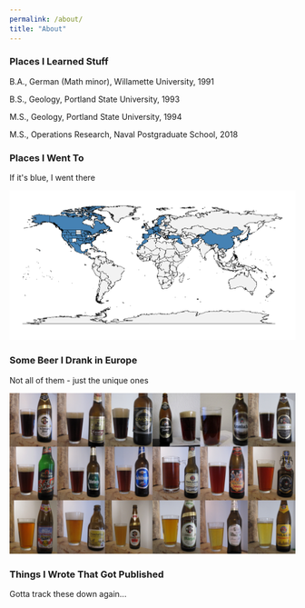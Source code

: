 ```yaml
---
permalink: /about/
title: "About"
---
```


### Places I Learned Stuff

B.A., German (Math minor), Willamette University, 1991

B.S., Geology, Portland State University, 1993

M.S., Geology, Portland State University, 1994

M.S., Operations Research, Naval Postgraduate School, 2018

### Places I Went To

If it's blue, I went there

![](/assets/images/about/places_visited.png)

### Some Beer I Drank in Europe

Not all of them - just the unique ones

![](/assets/images/about/beer.jpg)

### Things I Wrote That Got Published

Gotta track these down again...
